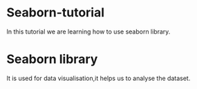 # Seaborn-tutorial
In this tutorial we are learning how to use seaborn library.
# Seaborn library
It is used for data visualisation,it helps us to analyse the dataset.
